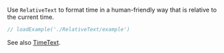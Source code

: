Use `RelativeText` to format time in a human-friendly way that is relative to the current time.

```jsx
// loadExample('./RelativeText/example')
```

See also [TimeText](#timetext).
